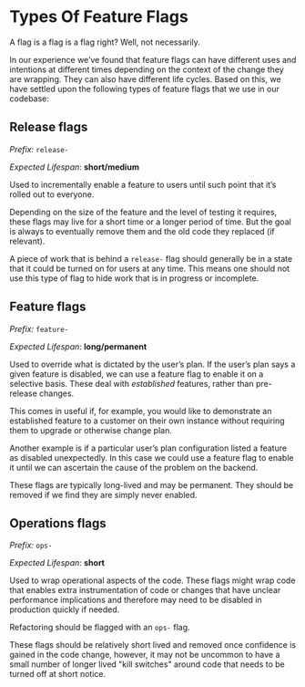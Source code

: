 # Types Of Feature Flags

A flag is a flag is a flag right? Well, not necessarily.

In our experience we’ve found that feature flags can have different uses and intentions at different times depending on the context of the change they are wrapping. They can also have different life cycles. Based on this, we have settled upon the following types of feature flags that we use in our codebase:

## Release flags

_Prefix:_ `release-`

_Expected Lifespan_: **short/medium**

Used to incrementally enable a feature to users until such point that it’s rolled out to everyone.

Depending on the size of the feature and the level of testing it requires, these flags may live for a short time or a longer period of time. But the goal is always to eventually remove them and the old code they replaced \(if relevant\).

A piece of work that is behind a `release-` flag should generally be in a state that it could be turned on for users at any time. This means one should not use this type of flag to hide work that is in progress or incomplete.

## Feature flags

_Prefix:_ `feature-`

_Expected Lifespan_: **long/permanent**

Used to override what is dictated by the user’s plan. If the user’s plan says a given feature is disabled, we can use a feature flag to enable it on a selective basis. These deal with _established_ features, rather than pre-release changes.

This comes in useful if, for example, you would like to demonstrate an established feature to a customer on their own instance without requiring them to upgrade or otherwise change plan.

Another example is if a particular user’s plan configuration listed a feature as disabled unexpectedly. In this case we could use a feature flag to enable it until we can ascertain the cause of the problem on the backend.

These flags are typically long-lived and may be permanent. They should be removed if we find they are simply never enabled.

## Operations flags

_Prefix:_ `ops-`

_Expected Lifespan_: **short**

Used to wrap operational aspects of the code. These flags might wrap code that enables extra instrumentation of code or changes that have unclear performance implications and therefore may need to be disabled in production quickly if needed.

Refactoring should be flagged with an `ops-`  flag.

These flags should be relatively short lived and removed once confidence is gained in the code change, however, it may not be uncommon to have a small number of longer lived "kill switches" around code that needs to be turned off at short notice.



